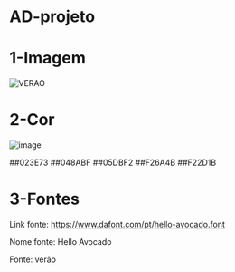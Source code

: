 # AD-projeto
# 1-Imagem 

![VERAO](https://user-images.githubusercontent.com/80061821/140522500-4d4c42fa-301c-428c-a5e5-4124e27dd5ea.jpg)


# 2-Cor

![image](https://user-images.githubusercontent.com/80061821/140522622-f1d64b02-5c51-48e4-9f68-12d9ebcda93b.png)


##023E73
##048ABF
##05DBF2
##F26A4B
##F22D1B


# 3-Fontes

Link fonte: https://www.dafont.com/pt/hello-avocado.font

Nome fonte: Hello Avocado

Fonte: verão
